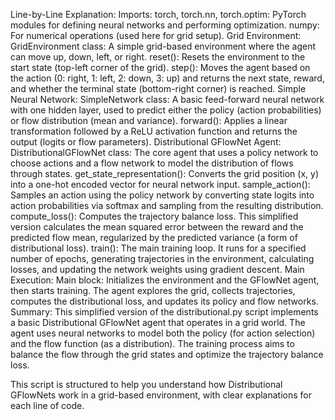 Line-by-Line Explanation:
Imports:
torch, torch.nn, torch.optim: PyTorch modules for defining neural networks and performing optimization.
numpy: For numerical operations (used here for grid setup).
Grid Environment:
GridEnvironment class: A simple grid-based environment where the agent can move up, down, left, or right.
reset(): Resets the environment to the start state (top-left corner of the grid).
step(): Moves the agent based on the action (0: right, 1: left, 2: down, 3: up) and returns the next state, reward, and whether the terminal state (bottom-right corner) is reached.
Simple Neural Network:
SimpleNetwork class: A basic feed-forward neural network with one hidden layer, used to predict either the policy (action probabilities) or flow distribution (mean and variance).
forward(): Applies a linear transformation followed by a ReLU activation function and returns the output (logits or flow parameters).
Distributional GFlowNet Agent:
DistributionalGFlowNet class: The core agent that uses a policy network to choose actions and a flow network to model the distribution of flows through states.
get_state_representation(): Converts the grid position (x, y) into a one-hot encoded vector for neural network input.
sample_action(): Samples an action using the policy network by converting state logits into action probabilities via softmax and sampling from the resulting distribution.
compute_loss(): Computes the trajectory balance loss. This simplified version calculates the mean squared error between the reward and the predicted flow mean, regularized by the predicted variance (a form of distributional loss).
train(): The main training loop. It runs for a specified number of epochs, generating trajectories in the environment, calculating losses, and updating the network weights using gradient descent.
Main Execution:
Main block: Initializes the environment and the GFlowNet agent, then starts training. The agent explores the grid, collects trajectories, computes the distributional loss, and updates its policy and flow networks.
Summary:
This simplified version of the distributional.py script implements a basic Distributional GFlowNet agent that operates in a grid world. The agent uses neural networks to model both the policy (for action selection) and the flow function (as a distribution). The training process aims to balance the flow through the grid states and optimize the trajectory balance loss.

This script is structured to help you understand how Distributional GFlowNets work in a grid-based environment, with clear explanations for each line of code.
